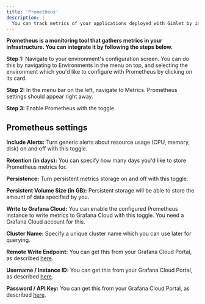 ```yaml
---
title: 'Prometheus'
description: |
  You can track metrics of your applications deployed with Gimlet by integrating Prometheus with it.
---
```


**Prometheus is a monitoring tool that gathers metrics in your infrastructure. You can integrate it by following the steps below.**

**Step 1:** Navigate to your environment's configuration screen. You can do this by navigating to Environments in the menu on top, and selecting the environment which you'd like to configure with Prometheus by clicking on its card.

**Step 2:** In the menu bar on the left, navigate to Metrics. Prometheus settings should appear right away.

**Step 3:** Enable Prometheus with the toggle.

## Prometheus settings

**Include Alerts:** Turn generic alerts about resource usage (CPU, memory, disk) on and off with this toggle.

**Retention (in days):** You can specify how many days you'd like to store Prometheus metrics for.

**Persistence:** Turn persistent metrics storage on and off with this toggle.

**Persistent Volume Size (in GB):** Persistent storage will be able to store the amount of data specified by you.

**Write to Grafana Cloud:** You can enable the configured Prometheus instance to write metrics to Grafana Cloud with this toggle. You need a Grafana Cloud account for this.

**Cluster Name:** Specify a unique cluster name which you can use later for querying.

**Remote Write Endpoint:** You can get this from your Grafana Cloud Portal, as described [here](https://grafana.com/docs/grafana-cloud/send-data/traces/set-up/#:~:text=For%20the%20remote_write,Source%20settings.).

**Username / Instance ID:** You can get this from your Grafana Cloud Portal, as described [here](https://grafana.com/docs/grafana-cloud/send-data/traces/set-up/#:~:text=For%20the%20remote_write,Source%20settings.).

**Password / API Key:** You can get this from your Grafana Cloud Portal, as described [here](https://grafana.com/docs/grafana-cloud/send-data/traces/set-up/#:~:text=For%20the%20remote_write,Source%20settings.).
